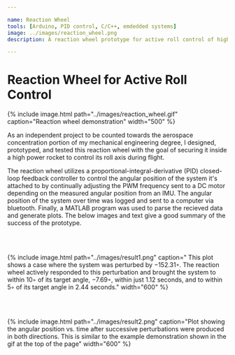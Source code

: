 ```yaml
---

name: Reaction Wheel
tools: [Arduino, PID control, C/C++, emdedded systems]
image: ../images/reaction_wheel.png
description: A reaction wheel prototype for active roll control of high-power rockets

---
```


# Reaction Wheel for Active Roll Control

{% include image.html path="../images/reaction_wheel.gif" 
caption="Reaction wheel demonstration"
width="500"
%}

As an independent project to be counted towards the aerospace concentration portion of my mechanical engineering degree,
I designed, prototyped, and tested this reaction wheel with the goal of securing it inside a high power rocket to
control its roll axis during flight.

The reaction wheel utilizes a proportional-integral-derivative (PID) closed-loop feedback controller to control
the angular position of the system it's attached to by continually adjusting the PWM frequency sent to a DC motor depending
on the measured angular position from an IMU. The angular position of the system over time was logged and sent to a computer
via bluetooth. Finally, a MATLAB program was used to parse the recieved data and generate plots. The below images and text
give a good summary of the success of the prototype.

<br>
<br>

{% include image.html path="../images/result1.png" 
caption=" This plot shows a case where the system
was perturbed by −152.31◦. The reaction wheel actively
responded to this perturbation and brought the system to
within 10◦ of its target angle, −7.69◦, within just 1.12 seconds,
and to within 5◦ of its target angle in 2.44 seconds."
width="600"
%}

<br>
<br>

{% include image.html path="../images/result2.png"
caption="Plot showing the angular position vs. time after
successive perturbations were produced in both directions.
This is similar to the example demonstration shown in the
gif at the top of the page"
width="600"
%}
